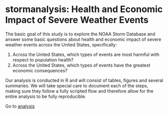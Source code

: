 # stormanalysis: Health and Economic Impact of Severe Weather Events

The basic goal of this study is to explore the NOAA Storm Database and answer some basic questions about health and economic impact of severe weather events across the United States, specifically:

1. Across the United States, which types of events are most harmful with respect to population health?
2. Across the United States, which types of events have the greatest economic consequences?

Our analysis is conducted in R and will consist of tables, figures and several summaries. We will take special care to document each of the steps, making sure they follow a fully scripted flow and therefore allow for the entire analysis to be fully reproducible.

Go to [analysis](stormanalysis.Rmd "storm analysis")
